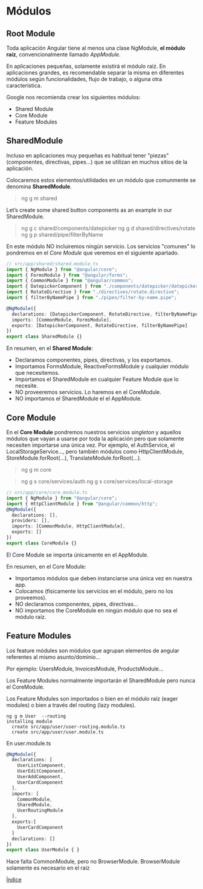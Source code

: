 # Módulos

## Root Module

Toda aplicación Angular tiene al menos una clase NgModule, **el módulo raíz**, convencionalmente llamado _AppModule_.

En aplicaciones pequeñas, solamente existirá el módulo raíz. En aplicaciones grandes, es recomendable separar la misma en diferentes módulos según funcionalidades, flujo de trabajo, o alguna otra característica.

Google nos recomienda crear los siguientes módulos:

- Shared Module
- Core Module
- Feature Modules

## SharedModule

Incluso en aplicaciones muy pequeñas es habitual tener "piezas" (componentes, directivas, pipes...) que se utilizan en muchos sitios de la aplicación.

Colocaremos estos elementos/utilidades en un módulo que comunmente se denomina **SharedModule**.

> ng g m shared

Let’s create some shared button components as an example in our SharedModule.

> ng g c shared/components/datepicker
> ng g d shared/directives/rotate
> ng g p shared/pipe/filterByName

En este módulo NO incluiremos ningún servicio. Los servicios "comunes" lo pondremos en el _Core Module_ que veremos en el siguiente apartado.

```ts
// src/app/shared/shared.module.ts
import { NgModule } from "@angular/core";
import { FormsModule } from "@angular/forms";
import { CommonModule } from "@angular/common";
import { DatepickerComponent } from "./components/datepicker/datepicker.component";
import { RotateDirective } from "./directives/rotate.directive";
import { filterByNamePipe } from "./pipes/filter-by-name.pipe";

@NgModule({
  declarations: [DatepickerComponent, RotateDirective, filterByNamePipe],
  imports: [CommonModule, FormsModule],
  exports: [DatepickerComponent, RotateDirective, filterByNamePipe]
})
export class SharedModule {}
```

En resumen, en el **Shared Module**:

- Declaramos componentes, pipes, directivas, y los exportamos.
- Importamos FormsModule, ReactiveFormsModule y cualquier módulo que necesitemos.
- Importamos el SharedModule en cualquier Feature Module que lo necesite.
- NO proveeremos servicios. Lo haremos en el CoreModule.
- NO importamos el SharedModule el el AppModule.

## Core Module

En el **Core Module** pondremos nuestros servicios _singleton_ y aquellos módulos que vayan a usarse por toda la aplicación pero que solamente necesiten importarse una única vez. Por ejemplo, el AuthService, el LocalStorageService..., pero también módulos como HttpClientModule, StoreModule.forRoot(…), TranslateModule.forRoot(…).

> ng g m core

> ng g s core/services/auth
> ng g s core/services/local-storage

```ts
// src/app/core/core.module.ts
import { NgModule } from "@angular/core";
import { HttpClientModule } from "@angular/common/http";
@NgModule({
  declarations: [],
  providers: [],
  imports: [CommonModule, HttpClientModule],
  exports: []
})
export class CoreModule {}
```

El Core Module se importa únicamente en el AppModule.

En resumen, en el Core Module:

- Importamos módulos que deben instanciarse una única vez en nuestra app.
- Colocamos (físicamente los servicios en el módulo, pero no los proveemos).
- NO declaramos componentes, pipes, directivas...
- NO importamos the CoreModule en ningún módulo que no sea el módulo raíz.

## Feature Modules

Los feature módules son módulos que agrupan elementos de angular referentes al mismo asunto/dominio...

Por ejemplo: UsersModule, InvoicesModule, ProductsModule...

Los Feature Modules normalmente importarán el SharedModule pero nunca el CoreModule.

Los Feature Modules son importados o bien en el módulo raíz (eager modules) o bien a través del routing (lazy modules).

```
ng g m User  --routing
installing module
  create src/app/user/user-routing.module.ts
  create src/app/user/user.module.ts
```

En user.module.ts

```typescript
@NgModule({
  declarations: [
    UserListComponent,
    UserEditComponent,
    UserAddComponent,
    UserCardComponent
  ],
  imports: [
    CommonModule,
    SharedModule,
    UserRoutingModule
  ],
  exports:[
    UserCardComponent
  ]
  declarations: []
})
export class UserModule { }
```

Hace falta CommonModule, pero no BrowserModule. BrowserModule solamente es necesario en el raíz

[Índice](index.md)
